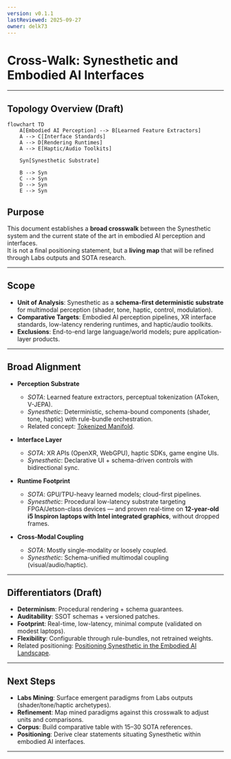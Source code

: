 ```yaml
---
version: v0.1.1
lastReviewed: 2025-09-27
owner: delk73
---
```


# Cross-Walk: Synesthetic and Embodied AI Interfaces

---

## Topology Overview (Draft)

```mermaid
flowchart TD
    A[Embodied AI Perception] --> B[Learned Feature Extractors]
    A --> C[Interface Standards]
    A --> D[Rendering Runtimes]
    A --> E[Haptic/Audio Toolkits]

    Syn[Synesthetic Substrate]

    B --> Syn
    C --> Syn
    D --> Syn
    E --> Syn    
```




## Purpose  
This document establishes a **broad crosswalk** between the Synesthetic system and the current state of the art in embodied AI perception and interfaces.  
It is not a final positioning statement, but a **living map** that will be refined through Labs outputs and SOTA research.  

---

## Scope  
- **Unit of Analysis**: Synesthetic as a **schema-first deterministic substrate** for multimodal perception (shader, tone, haptic, control, modulation).  
- **Comparative Targets**: Embodied AI perception pipelines, XR interface standards, low-latency rendering runtimes, and haptic/audio toolkits.  
- **Exclusions**: End-to-end large language/world models; pure application-layer products.  

---



## Broad Alignment  

- **Perception Substrate**  
  - *SOTA*: Learned feature extractors, perceptual tokenization (AToken, V-JEPA).  
  - *Synesthetic*: Deterministic, schema-bound components (shader, tone, haptic) with rule-bundle orchestration.  
  - Related concept: [Tokenized Manifold](tokenized_manifold.md).  

- **Interface Layer**  
  - *SOTA*: XR APIs (OpenXR, WebGPU), haptic SDKs, game engine UIs.  
  - *Synesthetic*: Declarative UI + schema-driven controls with bidirectional sync.  

- **Runtime Footprint**  
  - *SOTA*: GPU/TPU-heavy learned models; cloud-first pipelines.  
  - *Synesthetic*: Procedural low-latency substrate targeting FPGA/Jetson-class devices — and proven real-time on **12-year-old i5 Inspiron laptops with Intel integrated graphics**, without dropped frames.  

- **Cross-Modal Coupling**  
  - *SOTA*: Mostly single-modality or loosely coupled.  
  - *Synesthetic*: Schema-unified multimodal coupling (visual/audio/haptic).  

---

## Differentiators (Draft)  
- **Determinism**: Procedural rendering + schema guarantees.  
- **Auditability**: SSOT schemas + versioned patches.  
- **Footprint**: Real-time, low-latency, minimal compute (validated on modest laptops).  
- **Flexibility**: Configurable through rule-bundles, not retrained weights.  
- Related positioning: [Positioning Synesthetic in the Embodied AI Landscape](positioning_embodied.md).  

---

## Next Steps  
- **Labs Mining**: Surface emergent paradigms from Labs outputs (shader/tone/haptic archetypes).  
- **Refinement**: Map mined paradigms against this crosswalk to adjust units and comparisons.  
- **Corpus**: Build comparative table with 15–30 SOTA references.  
- **Positioning**: Derive clear statements situating Synesthetic within embodied AI interfaces.  

---
